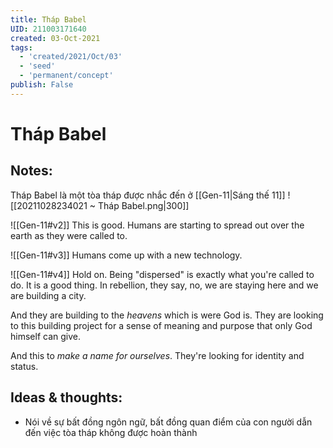 ```yaml
---
title: Tháp Babel
UID: 211003171640
created: 03-Oct-2021
tags:
  - 'created/2021/Oct/03'
  - 'seed'
  - 'permanent/concept'
publish: False
---
```

# Tháp Babel

## Notes:
Tháp Babel là một tòa tháp được nhắc đến ở [[Gen-11|Sáng thế 11]]
![[20211028234021 ~ Tháp Babel.png|300]]

![[Gen-11#v2]]
This is good. Humans are starting to spread out over the earth as they were called to.

![[Gen-11#v3]]
Humans come up with a new technology.

![[Gen-11#v4]]
Hold on. Being "dispersed" is exactly what you're called to do. It is a good thing. In rebellion, they say, no, we are staying here and we are building a city.

And they are building to the *heavens* which is were God is. They are looking to this building project for a sense of meaning and purpose that only God himself can give.

And this to *make a name for ourselves*. They're looking for identity and status.

## Ideas & thoughts:
- Nói về sự bất đồng ngôn ngữ, bất đồng quan điểm của con người dẫn đến việc tòa tháp không được hoàn thành

